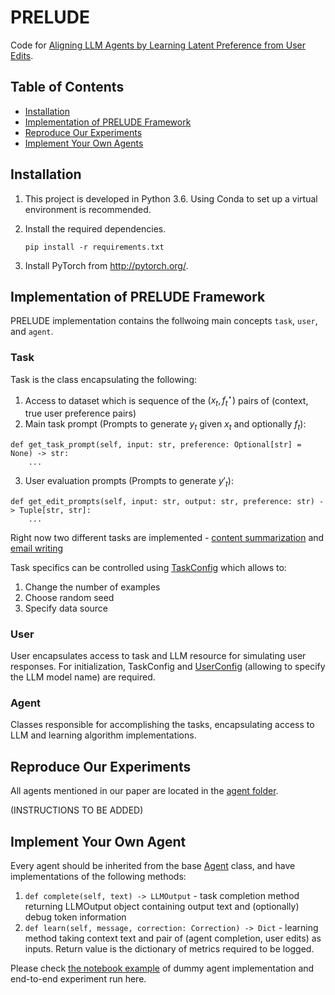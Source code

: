 # PRELUDE
Code for [Aligning LLM Agents by Learning Latent Preference from User Edits](https://arxiv.org/pdf/2404.15269).

## Table of Contents
- [Installation](#installation)
- [Implementation of PRELUDE Framework](#implemetaion-of-prelude-framework)
- [Reproduce Our Experiments](#reproduce-our-experiments)
- [Implement Your Own Agents](#implement-your-own-agent)

## Installation
1. This project is developed in Python 3.6. Using Conda to set up a virtual environment is recommended.

2. Install the required dependencies. 
    ```
    pip install -r requirements.txt
    ```
    
3. Install PyTorch from http://pytorch.org/.


## Implementation of PRELUDE Framework
PRELUDE implementation contains the follwoing main concepts `task`, `user`, and `agent`.
### Task
Task is the class encapsulating the following:
1) Access to dataset which is sequence of the $(x_t, f^\star_t)$ pairs of (context, true user preference pairs)
2) Main task prompt (Prompts to generate $y_t$ given $x_t$ and optionally $f_t$):
```
def get_task_prompt(self, input: str, preference: Optional[str] = None) -> str:
    ...
```
3) User evaluation prompts (Prompts to generate $y'_t$):
```
def get_edit_prompts(self, input: str, output: str, preference: str) -> Tuple[str, str]:
    ...
```
Right now two different tasks are implemented - [content summarization](https://github.com/gao-g/prelude/blob/main/src/task/summarization.py) and [email writing](https://github.com/gao-g/prelude/blob/main/src/task/email_writing.py)

Task specifics can be controlled using [TaskConfig](https://github.com/gao-g/prelude/blob/7171dd1a64fc2068133bde723ca779e74ee48766/src/configs.py#L30) which allows to:
1) Change the number of examples
2) Choose random seed
3) Specify data source

### User
User encapsulates access to task and LLM resource for simulating user responses. For initialization, TaskConfig and [UserConfig](https://github.com/gao-g/prelude/blob/7171dd1a64fc2068133bde723ca779e74ee48766/src/configs.py#L4) (allowing to specify the LLM model name) are required. 

### Agent
Classes responsible for accomplishing the tasks, encapsulating access to LLM and learning algorithm implementations.

## Reproduce Our Experiments
All agents mentioned in our paper are located in the [agent folder](https://github.com/gao-g/prelude/tree/main/src/agent). 

(INSTRUCTIONS TO BE ADDED)

## Implement Your Own Agent
Every agent should be inherited from the base [Agent](https://github.com/gao-g/prelude/blob/7171dd1a64fc2068133bde723ca779e74ee48766/src/agent/abstract_agent.py#L10C7-L10C12) class, and have implementations of the following methods:
1) `def complete(self, text) -> LLMOutput` - task completion method returning LLMOutput object containing output text and (optionally) debug token information
2) `def learn(self, message, correction: Correction) -> Dict` - learning method taking context text and pair of (agent completion, user edits) as inputs. Return value is the dictionary of metrics required to be logged.

Please check [the notebook example](https://github.com/gao-g/prelude/blob/main/examples/Try_new_agent.ipynb) of dummy agent implementation and end-to-end experiment run here. 



